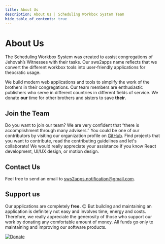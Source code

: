 ```yaml
---
title: About Us
description: About Us | Scheduling Workbox System Team
hide_table_of_contents: true
---
```


# About Us

The Scheduling Workbox System was created to assist congregations of Jehovah’s Witnesses with their tasks. Our sws2apps name reflects that we convert the different workbox tools into user-friendly applications for theocratic usage.

We build modern web applications and tools to simplify the work of the brothers in their congregations. Our team members are enthusiastic publishers who serve in different countries in different fields of service. We donate **our** time for other brothers and sisters to save **their**.

## Join the Team

Do you want to join our team? We are very confident that “there is accomplishment through many advisers.” You could be one of our contributors by visiting our organization profile on [GitHub](https://github.com/sws2apps). Find projects that you want to contribute, read the contributing guidelines and let's collaborate! We would really appreciate your assistance if you know React development, UI/UX design, or motion design.

## Contact Us

Feel free to send an email to sws2apps.notification@gmail.com.

## Support us

Our applications are completely **free.** 😉 But building and maintaining an application is definitely not easy and involves time, energy and costs. Therefore, we really appreciate the generosity of those who support our work by donating any comfortable amount of money. All funds go only to maintaining and improving our software products.

<p>
  <a href="https://www.buymeacoffee.com/sws2apps" target="_blank">
    <img src="https://cdn.buymeacoffee.com/buttons/v2/default-violet.png" alt="Donate" className="donate_logo" />
  </a>
</p>